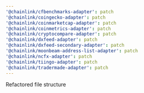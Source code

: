 ```yaml
---
'@chainlink/cfbenchmarks-adapter': patch
'@chainlink/coingecko-adapter': patch
'@chainlink/coinmarketcap-adapter': patch
'@chainlink/coinmetrics-adapter': patch
'@chainlink/cryptocompare-adapter': patch
'@chainlink/dxfeed-adapter': patch
'@chainlink/dxfeed-secondary-adapter': patch
'@chainlink/moonbeam-address-list-adapter': patch
'@chainlink/ncfx-adapter': patch
'@chainlink/tiingo-adapter': patch
'@chainlink/tradermade-adapter': patch
---
```


Refactored file structure
